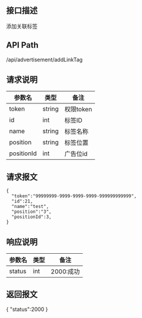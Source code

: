 ## 接口描述
添加关联标签
## API Path
/api/advertisement/addLinkTag
## 请求说明
|参数名   |类型    |备注             |
|---------|--------|-----------------|
|token    |string  |权限token        |
|id  |int  |标签ID       |
|name|string  |标签名称     |
|position|string  |标签位置  |
|positionId|int  |广告位id         |

## 请求报文
    {
      "token":"99999999-9999-9999-9999-999999999999",
      "id":21,
      "name":"test", 
      "position":"3",
      "positionId":3,
    }
## 响应说明
|参数名   |类型    |备注             |
|---------|--------|-----------------|
|status   |int     |2000:成功        |
## 返回报文
  {
    "status":2000 
  }